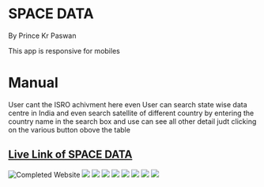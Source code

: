 # SPACE DATA

By Prince Kr Paswan

This app is responsive for mobiles 

# Manual
User cant the ISRO achivment here even User can search 
state wise data centre in India and even search satellite 
of different country by entering the country name in the search box
and use can see all other detail judt clicking on the various button 
obove the table 

## [Live Link of SPACE DATA](https://prince-space.netlify.app/)


![Completed Website](./img/F1.png)
![](./img/F2.png)
![](./img/F3.png)
![](./img/F4.png)
![](./img/F5.png)
![](./img/F6.png)
![](./img/F7.png)
![](./img/F8.png)
![](./img/F9.png)

